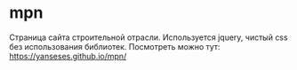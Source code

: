 # mpn
Страница сайта строительной отрасли. 
Используется jquery, чистый css без использования библиотек.
Посмотреть можно тут: https://yanseses.github.io/mpn/
